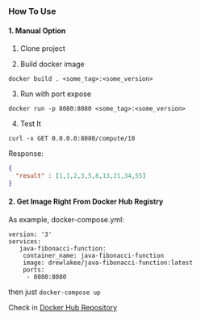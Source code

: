 ### How To Use

#### 1. Manual Option

1. Clone project

2. Build docker image

```
docker build . <some_tag>:<some_version>
```

3. Run with port expose

```
docker run -p 8080:8080 <some_tag>:<some_version>
```

4. Test It

```
curl -x GET 0.0.0.0:8080/compute/10
```

Response:

```json
{
  "result" : [1,1,2,3,5,8,13,21,34,55]
}
```

#### 2. Get Image Right From Docker Hub Registry

As example, docker-compose.yml:
```
version: '3'
services:
   java-fibonacci-function:
    container_name: java-fibonacci-function
    image: drewlakee/java-fibonacci-function:latest
    ports:
     - 8080:8080
```

then just ```docker-compose up```

Check in [Docker Hub Repository](https://hub.docker.com/repository/docker/drewlakee/java-fibonacci-function)
